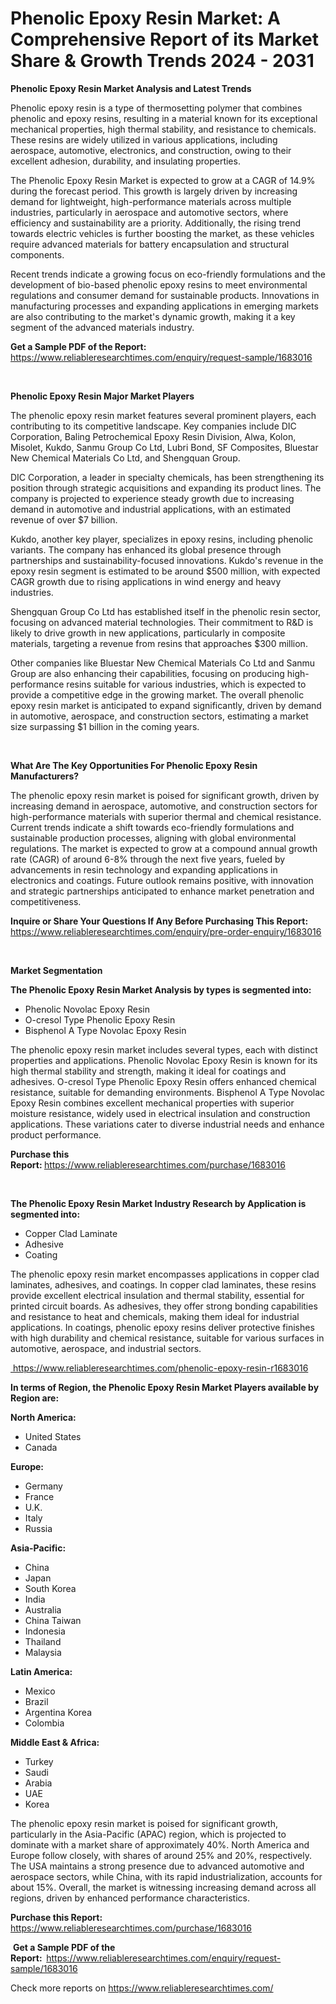 <p><h1>Phenolic Epoxy Resin Market: A Comprehensive Report of its Market Share & Growth Trends 2024 - 2031</h1></p><p><strong>Phenolic Epoxy Resin Market Analysis and Latest Trends</strong></p>
<p><p>Phenolic epoxy resin is a type of thermosetting polymer that combines phenolic and epoxy resins, resulting in a material known for its exceptional mechanical properties, high thermal stability, and resistance to chemicals. These resins are widely utilized in various applications, including aerospace, automotive, electronics, and construction, owing to their excellent adhesion, durability, and insulating properties.</p><p>The Phenolic Epoxy Resin Market is expected to grow at a CAGR of 14.9% during the forecast period. This growth is largely driven by increasing demand for lightweight, high-performance materials across multiple industries, particularly in aerospace and automotive sectors, where efficiency and sustainability are a priority. Additionally, the rising trend towards electric vehicles is further boosting the market, as these vehicles require advanced materials for battery encapsulation and structural components. </p><p>Recent trends indicate a growing focus on eco-friendly formulations and the development of bio-based phenolic epoxy resins to meet environmental regulations and consumer demand for sustainable products. Innovations in manufacturing processes and expanding applications in emerging markets are also contributing to the market's dynamic growth, making it a key segment of the advanced materials industry.</p></p>
<p><strong>Get a Sample PDF of the Report:&nbsp;</strong> <a href="https://www.reliableresearchtimes.com/enquiry/request-sample/1683016?utm_campaign=2007&utm_medium=2&utm_source=Github&utm_content=ia&utm_term=30122024&utm_id=phenolic-epoxy-resin">https://www.reliableresearchtimes.com/enquiry/request-sample/1683016</a></p>
<p>&nbsp;</p>
<p><strong>Phenolic Epoxy Resin Major Market Players</strong></p>
<p><p>The phenolic epoxy resin market features several prominent players, each contributing to its competitive landscape. Key companies include DIC Corporation, Baling Petrochemical Epoxy Resin Division, Alwa, Kolon, Misolet, Kukdo, Sanmu Group Co Ltd, Lubri Bond, SF Composites, Bluestar New Chemical Materials Co Ltd, and Shengquan Group. </p><p>DIC Corporation, a leader in specialty chemicals, has been strengthening its position through strategic acquisitions and expanding its product lines. The company is projected to experience steady growth due to increasing demand in automotive and industrial applications, with an estimated revenue of over $7 billion.</p><p>Kukdo, another key player, specializes in epoxy resins, including phenolic variants. The company has enhanced its global presence through partnerships and sustainability-focused innovations. Kukdo's revenue in the epoxy resin segment is estimated to be around $500 million, with expected CAGR growth due to rising applications in wind energy and heavy industries.</p><p>Shengquan Group Co Ltd has established itself in the phenolic resin sector, focusing on advanced material technologies. Their commitment to R&D is likely to drive growth in new applications, particularly in composite materials, targeting a revenue from resins that approaches $300 million. </p><p>Other companies like Bluestar New Chemical Materials Co Ltd and Sanmu Group are also enhancing their capabilities, focusing on producing high-performance resins suitable for various industries, which is expected to provide a competitive edge in the growing market. The overall phenolic epoxy resin market is anticipated to expand significantly, driven by demand in automotive, aerospace, and construction sectors, estimating a market size surpassing $1 billion in the coming years.</p></p>
<p>&nbsp;</p>
<p><strong>What Are The Key Opportunities For Phenolic Epoxy Resin Manufacturers?</strong></p>
<p><p>The phenolic epoxy resin market is poised for significant growth, driven by increasing demand in aerospace, automotive, and construction sectors for high-performance materials with superior thermal and chemical resistance. Current trends indicate a shift towards eco-friendly formulations and sustainable production processes, aligning with global environmental regulations. The market is expected to grow at a compound annual growth rate (CAGR) of around 6-8% through the next five years, fueled by advancements in resin technology and expanding applications in electronics and coatings. Future outlook remains positive, with innovation and strategic partnerships anticipated to enhance market penetration and competitiveness.</p></p>
<p><strong>Inquire or Share Your Questions If Any Before Purchasing This Report:</strong> <a href="https://www.reliableresearchtimes.com/enquiry/pre-order-enquiry/1683016?utm_campaign=2007&utm_medium=2&utm_source=Github&utm_content=ia&utm_term=30122024&utm_id=phenolic-epoxy-resin">https://www.reliableresearchtimes.com/enquiry/pre-order-enquiry/1683016</a></p>
<p>&nbsp;</p>
<p><strong>Market Segmentation</strong></p>
<p><strong>The Phenolic Epoxy Resin Market Analysis by types is segmented into:</strong></p>
<p><ul><li>Phenolic Novolac Epoxy Resin</li><li>O-cresol Type Phenolic Epoxy Resin</li><li>Bisphenol A Type Novolac Epoxy Resin</li></ul></p>
<p><p>The phenolic epoxy resin market includes several types, each with distinct properties and applications. Phenolic Novolac Epoxy Resin is known for its high thermal stability and strength, making it ideal for coatings and adhesives. O-cresol Type Phenolic Epoxy Resin offers enhanced chemical resistance, suitable for demanding environments. Bisphenol A Type Novolac Epoxy Resin combines excellent mechanical properties with superior moisture resistance, widely used in electrical insulation and construction applications. These variations cater to diverse industrial needs and enhance product performance.</p></p>
<p><strong>Purchase this Report:&nbsp;</strong><a href="https://www.reliableresearchtimes.com/purchase/1683016?utm_campaign=2007&utm_medium=2&utm_source=Github&utm_content=ia&utm_term=30122024&utm_id=phenolic-epoxy-resin">https://www.reliableresearchtimes.com/purchase/1683016</a></p>
<p>&nbsp;</p>
<p><strong>The Phenolic Epoxy Resin Market Industry Research by Application is segmented into:</strong></p>
<p><ul><li>Copper Clad Laminate</li><li>Adhesive</li><li>Coating</li></ul></p>
<p><p>The phenolic epoxy resin market encompasses applications in copper clad laminates, adhesives, and coatings. In copper clad laminates, these resins provide excellent electrical insulation and thermal stability, essential for printed circuit boards. As adhesives, they offer strong bonding capabilities and resistance to heat and chemicals, making them ideal for industrial applications. In coatings, phenolic epoxy resins deliver protective finishes with high durability and chemical resistance, suitable for various surfaces in automotive, aerospace, and industrial sectors.</p></p>
<p><a href="https://www.reliableresearchtimes.com/phenolic-epoxy-resin-r1683016?utm_campaign=2007&utm_medium=2&utm_source=Github&utm_content=ia&utm_term=30122024&utm_id=phenolic-epoxy-resin">&nbsp;https://www.reliableresearchtimes.com/phenolic-epoxy-resin-r1683016</a></p>
<p><strong>In terms of Region, the Phenolic Epoxy Resin Market Players available by Region are:</strong></p>
<p>
    <p> <strong> North America: </strong>
        <ul>
            <li>United States</li>
            <li>Canada</li>
        </ul>
        </p> 
    <p> <strong> Europe: </strong>
        <ul>
            <li>Germany</li>
            <li>France</li>
            <li>U.K.</li>
            <li>Italy</li>
            <li>Russia</li>
        </ul>
        </p> 
    <p> <strong> Asia-Pacific: </strong>
        <ul>
            <li>China</li>
            <li>Japan</li>
            <li>South Korea</li>
            <li>India</li>
            <li>Australia</li>
            <li>China Taiwan</li>
            <li>Indonesia</li>
            <li>Thailand</li>
            <li>Malaysia</li>
        </ul>
        </p> 
    <p> <strong> Latin America: </strong>
        <ul>
            <li>Mexico</li>
            <li>Brazil</li>
            <li>Argentina Korea</li>
            <li>Colombia</li>
        </ul>
        </p> 
    <p> <strong> Middle East & Africa: </strong>
        <ul>
            <li>Turkey</li>
            <li>Saudi</li>
            <li>Arabia</li>
            <li>UAE</li>
            <li>Korea</li>
        </ul>
    </p>
    </p>
<p><p>The phenolic epoxy resin market is poised for significant growth, particularly in the Asia-Pacific (APAC) region, which is projected to dominate with a market share of approximately 40%. North America and Europe follow closely, with shares of around 25% and 20%, respectively. The USA maintains a strong presence due to advanced automotive and aerospace sectors, while China, with its rapid industrialization, accounts for about 15%. Overall, the market is witnessing increasing demand across all regions, driven by enhanced performance characteristics.</p></p>
<p><strong>Purchase this Report: </strong><a href="https://www.reliableresearchtimes.com/purchase/1683016?utm_campaign=2007&utm_medium=2&utm_source=Github&utm_content=ia&utm_term=30122024&utm_id=phenolic-epoxy-resin">https://www.reliableresearchtimes.com/purchase/1683016</a></p>
<p>&nbsp;<strong>Get a Sample PDF of the Report:&nbsp;&nbsp;</strong><a href="https://www.reliableresearchtimes.com/enquiry/request-sample/1683016?utm_campaign=2007&utm_medium=2&utm_source=Github&utm_content=ia&utm_term=30122024&utm_id=phenolic-epoxy-resin">https://www.reliableresearchtimes.com/enquiry/request-sample/1683016</a></p>
<p><strong></strong></p>
<p>Check more reports on <a href="https://www.reliableresearchtimes.com/?utm_campaign=2007&utm_medium=2&utm_source=Github&utm_content=ia&utm_term=30122024&utm_id=phenolic-epoxy-resin">https://www.reliableresearchtimes.com/</a></p>
